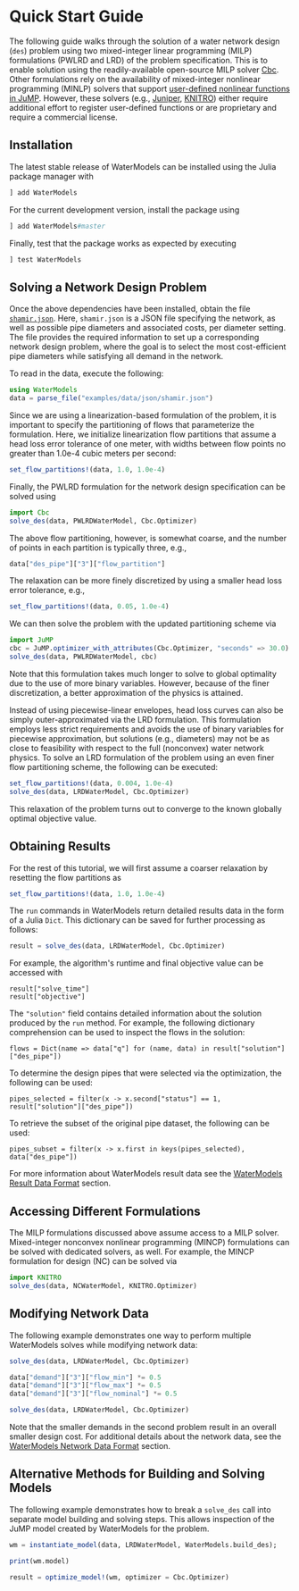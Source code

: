 # Quick Start Guide
The following guide walks through the solution of a water network design (`des`) problem using two mixed-integer linear programming (MILP) formulations (PWLRD and LRD) of the problem specification.
This is to enable solution using the readily-available open-source MILP solver [Cbc](https://github.com/JuliaOpt/Cbc.jl).
Other formulations rely on the availability of mixed-integer nonlinear programming (MINLP) solvers that support [user-defined nonlinear functions in JuMP](http://www.juliaopt.org/JuMP.jl/dev/nlp/#User-defined-Functions-1).
However, these solvers (e.g., [Juniper](https://github.com/lanl-ansi/Juniper.jl), [KNITRO](https://github.com/JuliaOpt/KNITRO.jl)) either require additional effort to register user-defined functions or are proprietary and require a commercial license.

## Installation
The latest stable release of WaterModels can be installed using the Julia package manager with
```julia
] add WaterModels
```

For the current development version, install the package using
```julia
] add WaterModels#master
```

Finally, test that the package works as expected by executing
```julia
] test WaterModels
```

## Solving a Network Design Problem
Once the above dependencies have been installed, obtain the file [`shamir.json`](https://raw.githubusercontent.com/lanl-ansi/WaterModels.jl/master/examples/data/json/shamir.json).
Here, `shamir.json` is a JSON file specifying the network, as well as possible pipe diameters and associated costs, per diameter setting.
The file provides the required information to set up a corresponding network design problem, where the goal is to select the most cost-efficient pipe diameters while satisfying all demand in the network.

To read in the data, execute the following:
```julia
using WaterModels
data = parse_file("examples/data/json/shamir.json")
```

Since we are using a linearization-based formulation of the problem, it is important to specify the partitioning of flows that parameterize the formulation.
Here, we initialize linearization flow partitions that assume a head loss error tolerance of one meter, with widths between flow points no greater than 1.0e-4 cubic meters per second:
```julia
set_flow_partitions!(data, 1.0, 1.0e-4)
```

Finally, the PWLRD formulation for the network design specification can be solved using
```julia
import Cbc
solve_des(data, PWLRDWaterModel, Cbc.Optimizer)
```

The above flow partitioning, however, is somewhat coarse, and the number of points in each partition is typically three, e.g.,
```julia
data["des_pipe"]["3"]["flow_partition"]
```

The relaxation can be more finely discretized by using a smaller head loss error tolerance, e.g.,
```julia
set_flow_partitions!(data, 0.05, 1.0e-4)
```

We can then solve the problem with the updated partitioning scheme via
```julia
import JuMP
cbc = JuMP.optimizer_with_attributes(Cbc.Optimizer, "seconds" => 30.0)
solve_des(data, PWLRDWaterModel, cbc)
```

Note that this formulation takes much longer to solve to global optimality due to the use of more binary variables.
However, because of the finer discretization, a better approximation of the physics is attained.

Instead of using piecewise-linear envelopes, head loss curves can also be simply outer-approximated via the LRD formulation.
This formulation employs less strict requirements and avoids the use of binary variables for piecewise approximation, but solutions (e.g., diameters) may not be as close to feasibility with respect to the full (nonconvex) water network physics.
To solve an LRD formulation of the problem using an even finer flow partitioning scheme, the following can be executed:
```julia
set_flow_partitions!(data, 0.004, 1.0e-4)
solve_des(data, LRDWaterModel, Cbc.Optimizer)
```

This relaxation of the problem turns out to converge to the known globally optimal objective value.

## Obtaining Results
For the rest of this tutorial, we will first assume a coarser relaxation by resetting the flow partitions as
```julia
set_flow_partitions!(data, 1.0, 1.0e-4)
```

The `run` commands in WaterModels return detailed results data in the form of a Julia `Dict`.
This dictionary can be saved for further processing as follows:
```julia
result = solve_des(data, LRDWaterModel, Cbc.Optimizer)
```

For example, the algorithm's runtime and final objective value can be accessed with
```
result["solve_time"]
result["objective"]
```

The `"solution"` field contains detailed information about the solution produced by the `run` method.
For example, the following dictionary comprehension can be used to inspect the flows in the solution:
```
flows = Dict(name => data["q"] for (name, data) in result["solution"]["des_pipe"])
```

To determine the design pipes that were selected via the optimization, the following can be used:
```
pipes_selected = filter(x -> x.second["status"] == 1, result["solution"]["des_pipe"])
```

To retrieve the subset of the original pipe dataset, the following can be used:
```
pipes_subset = filter(x -> x.first in keys(pipes_selected), data["des_pipe"])
```

For more information about WaterModels result data see the [WaterModels Result Data Format](@ref) section.

## Accessing Different Formulations
The MILP formulations discussed above assume access to a MILP solver.
Mixed-integer nonconvex nonlinear programming (MINCP) formulations can be solved with dedicated solvers, as well.
For example, the MINCP formulation for design (NC) can be solved via

```julia
import KNITRO
solve_des(data, NCWaterModel, KNITRO.Optimizer)
```

## Modifying Network Data
The following example demonstrates one way to perform multiple WaterModels solves while modifying network data:
```julia
solve_des(data, LRDWaterModel, Cbc.Optimizer)

data["demand"]["3"]["flow_min"] *= 0.5
data["demand"]["3"]["flow_max"] *= 0.5
data["demand"]["3"]["flow_nominal"] *= 0.5

solve_des(data, LRDWaterModel, Cbc.Optimizer)
```

Note that the smaller demands in the second problem result in an overall smaller design cost.
For additional details about the network data, see the [WaterModels Network Data Format](@ref) section.

## Alternative Methods for Building and Solving Models
The following example demonstrates how to break a `solve_des` call into separate model building and solving steps.
This allows inspection of the JuMP model created by WaterModels for the problem.
```julia
wm = instantiate_model(data, LRDWaterModel, WaterModels.build_des);

print(wm.model)

result = optimize_model!(wm, optimizer = Cbc.Optimizer)
```